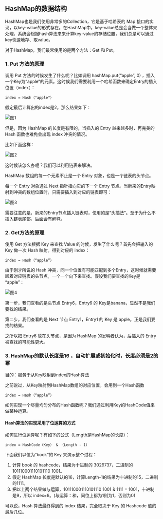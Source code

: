 ## HashMap的数据结构

HashMap也是我们使用非常多的Collection，它是基于哈希表的 Map 接口的实现，以key-value的形式存在。在HashMap中，key-value总是会当做一个整体来处理，系统会根据hash算法来来计算key-value的存储位置，我们总是可以通过key快速地存、取value。

对于HashMap，我们最常使用的是两个方法：Get 和 Put。

### 1. Put 方法的原理

调用 Put 方法的时候发生了什么呢？比如调用 hashMap.put(“apple”, 0) ，插入一个Key为“apple”的元素。这时候我们需要利用一个哈希函数来确定Entry的插入位置（index）：

    index = Hash（"apple"）

假定最后计算出的index是2，那么结果如下：

![图1](https://upload-images.jianshu.io/upload_images/10601062-a6156ca7e0fdab93.png)

但是，因为 HashMap 的长度是有限的，当插入的 Entry 越来越多时，再完美的 Hash 函数也难免会出现 index 冲突的情况。

比如下面这样：

![图2](https://upload-images.jianshu.io/upload_images/10601062-1fa5023db1576e3a.png)

这时候该怎么办呢？我们可以利用链表来解决。

HashMap 数组的每一个元素不止是一个 Entry 对象，也是一个链表的头节点。

每一个 Entry 对象通过 Next 指针指向它的下一个 Entry 节点。当新来的Entry映射到冲突的数组位置时，只需要插入到对应的链表即可：

![图3](https://upload-images.jianshu.io/upload_images/10601062-d46ffddf7d2f0135.png)

需要注意的是，新来的Entry节点插入链表时，使用的是“头插法”。至于为什么不插入链表尾部，后面会有解释。

### 2. Get方法的原理

使用 Get 方法根据 Key 来查找 Value 的时候，发生了什么呢？首先会把输入的 Key 做一次 Hash 映射，得到对应的 index：

    index = Hash（“apple”）

由于刚才所说的 Hash 冲突，同一个位置有可能匹配到多个Entry，这时候就需要顺着对应链表的头节点，一个一个向下来查找。假设我们要查找的Key是 “apple”：

![图4](https://upload-images.jianshu.io/upload_images/10601062-9a9e0aa9f86e5a32.png)

第一步，我们查看的是头节点 Entry6，Entry6 的 Key是banana，显然不是我们要找的结果。

第二步，我们查看的是 Next 节点 Entry1，Entry1 的 Key 是 apple，正是我们要找的结果。

之所以把 Entry6 放在头节点，是因为 HashMap 的发明者认为，后插入的 Entry 被查找的可能性更大。

### 3. HashMap的默认长度是16 ，自动扩展或初始化时，长度必须是2的幂

目的：服务于从Key映射到index的Hash算法

之前说过，从Key映射到HashMap数组的对应位置，会用到一个Hash函数

    index = Hash（“apple”）

如何实现一个尽量均匀分布的Hash函数呢？我们通过利用Key的HashCode值来做某种运算。

#### Hash算法的实现采用了位运算的方式

如何进行位运算呢？有如下的公式（Length是HashMap的长度）：

    index = HashCode（Key） & （Length - 1）

下面我们以值为“book”的 Key 来演示整个过程：

1. 计算 book 的 hashcode，结果为十进制的 3029737，二进制的101110001110101110 1001。
2. 假定 HashMap 长度是默认的16，计算Length-1的结果为十进制的15，二进制的1111。
3. 把以上两个结果做与运算，101110001110101110 1001 & 1111 = 1001，十进制是9，所以 index=9。(与运算：和，同位上都为1则为1，否则为0)

可以说，Hash 算法最终得到的 index 结果，完全取决于 Key 的 Hashcode 值的最后几位。




















